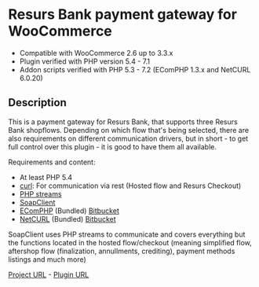 # Resurs Bank payment gateway for WooCommerce

 * Compatible with WooCommerce 2.6 up to 3.3.x
 * Plugin verified with PHP version 5.4 - 7.1 
 * Addon scripts verified with PHP 5.3 - 7.2 (EComPHP 1.3.x and NetCURL 6.0.20)


## Description

This is a payment gateway for Resurs Bank, that supports three Resurs Bank shopflows. Depending on which flow that's being selected, there are also requirements on different communication drivers, but in short - to get full control over this plugin - it is good to have them all available.

Requirements and content:

 * At least PHP 5.4
 * [curl](https://curl.haxx.se): For communication via rest (Hosted flow and Resurs Checkout)
 * [PHP streams](http://php.net/manual/en/book.stream.php)
 * [SoapClient](http://php.net/manual/en/class.soapclient.php)
 * [EComPHP](https://test.resurs.com/docs/x/TYNM) (Bundled) [Bitbucket](https://bitbucket.org/resursbankplugins/resurs-ecomphp.git)
 * [NetCURL](https://docs.tornevall.net/x/CYBiAQ) (Bundled) [Bitbucket](https://www.netcurl.org)

SoapClient uses PHP streams to communicate and covers everything but the functions located in the hosted flow/checkout (meaning simplified flow, aftershop flow (finalization, annullments, crediting), payment methods listings and much more)

[Project URL](https://test.resurs.com/docs/display/ecom/WooCommerce) - [Plugin URL](https://wordpress.org/plugins/resurs-bank-payment-gateway-for-woocommerce/)

